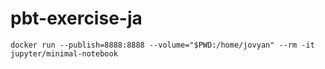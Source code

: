 # pbt-exercise-ja

```
docker run --publish=8888:8888 --volume="$PWD:/home/jovyan" --rm -it  jupyter/minimal-notebook
```
